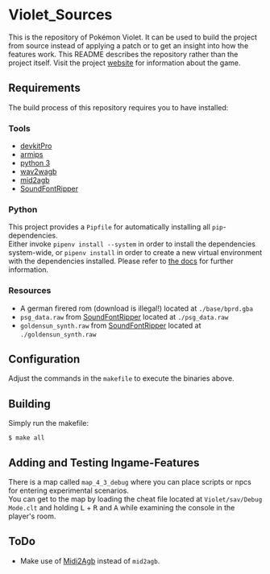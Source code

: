 # Violet_Sources
This is the repository of Pokémon Violet. It can be used to build the project from source instead of applying a patch or to get an insight into how the features work. This README describes the repository rather than the project itself. Visit the project [website](http://wodkarhr.github.io/Violet_Sources/) for information about the game.

## Requirements
The build process of this repository requires you to have installed:

### Tools
- [devkitPro](https://sourceforge.net/projects/devkitpro/)
- [armips](https://github.com/Kingcom/armips)
- [python 3](https://www.python.org/)
- [wav2wagb](https://github.com/ipatix/wav2agb)
- [mid2agb](https://hackromtools.altervista.org/sappy-mid2agb/)
- [SoundFontRipper]

### Python
This project provides a `Pipfile` for automatically installing all `pip`-dependencies.  
Either invoke `pipenv install --system` in order to install the dependencies system-wide, or `pipenv install` in order to create a new virtual environment with the dependencies installed. Please refer to [the docs](https://docs.pipenv.org/) for further information.

### Resources
- A german firered rom (download is illegal!) located at `./base/bprd.gba`
- `psg_data.raw` from [SoundFontRipper] located at `./psg_data.raw`
- `goldensun_synth.raw` from [SoundFontRipper] located at `./goldensun_synth.raw`

## Configuration
Adjust the commands in the `makefile` to execute the binaries above.

## Building

Simply run the makefile:
```
$ make all
```

## Adding and Testing Ingame-Features
There is a map called `map_4_3_debug` where you can place scripts or npcs for entering experimental scenarios.  
You can get to the map by loading the cheat file located at `Violet/sav/Debug Mode.clt` and holding <kbd>L</kbd> + <kbd>R</kbd> and <kbd>A</kbd> while examining the console in the player's room.

## ToDo
  - Make use of [Midi2Agb](https://github.com/ipatix/midi2agb) instead of `mid2agb`.

<!--- References -->
[SoundFontRipper]: https://github.com/WodkaRHR/gba-mus-ripper
